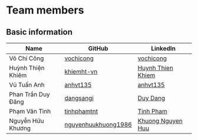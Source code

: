 # Team members

## Basic information

| Name         	     | GitHub                                                       | LinkedIn                       |
| ------------------ | --------------------------------------------                 | ------------------------------ |
| Võ Chí Công  	     | [vochicong](https://github.com/vochicong)                    | [vochicong](https://www.linkedin.com/in/vochicong/) |
| Huỳnh Thiện Khiêm  | [khiemht-vn](https://github.com/khiemht-vn)                  | [Huynh Thien Khiem](https://www.linkedin.com/in/khiêm-huỳnh-thiện-4ba64334/) |
| Vũ Tuấn Anh  	     | [anhvt135](https://github.com/anhvt135)                      | [anhvt135](https://www.linkedin.com/in/anhvt135/) |
| Phan Trần Duy Đăng | [dangsangi](https://github.com/dangsangi)                    | [Duy Dang](https://www.linkedin.com/in/duy-dang-b9b317108) |
| Phạm Văn Tình      | [tinhphamtnt](https://github.com/tinhphamtnt)	              | [Tinh Pham](https://www.linkedin.com/in/tinh-pham-b63058143) 					|
| Nguyễn Hữu Khương  | [nguyenhuukhuong1986](https://github.com/nguyenhuukhuong1986)| [Khuong Nguyen Huu](https://www.linkedin.com/in/khuong-nguyen-huu-36767662) |
